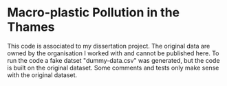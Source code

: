 # Macro-plastic Pollution in the Thames

This code is associated to my dissertation project.
The original data are owned by the organisation I worked with and cannot be published here. To run the code a fake datset "dummy-data.csv" was generated, but the code is built on the original dataset. Some comments and tests only make sense with the original dataset.
